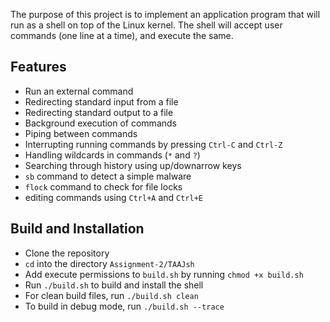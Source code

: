 The purpose of this project is to implement an application program that will run as a shell on top of the Linux kernel. The shell will accept user commands (one line at a time), and execute the same.

## Features

- Run an external command
- Redirecting standard input from a file
- Redirecting standard output to a file
- Background execution of commands
- Piping between commands
- Interrupting running commands by pressing `Ctrl-C` and `Ctrl-Z`
- Handling wildcards in commands (`*` and `?`)
- Searching through history using up/downarrow keys
- `sb` command to detect a simple malware
- `flock` command to check for file locks
- editing commands using `Ctrl+A` and `Ctrl+E`

## Build and Installation

- Clone the repository
- `cd` into the directory `Assignment-2/TAAJsh`
- Add execute permissions to `build.sh` by running `chmod +x build.sh`
- Run `./build.sh` to build and install the shell
- For clean build files, run `./build.sh clean`
- To build in debug mode, run `./build.sh --trace`
